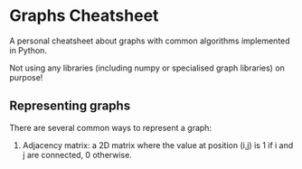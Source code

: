 # Graphs Cheatsheet

A personal cheatsheet about graphs with common algorithms implemented in Python.

Not using any libraries (including numpy or specialised graph libraries) on purpose!

## Representing graphs

There are several common ways to represent a graph:

1. Adjacency matrix: a 2D matrix where the value at position (i,j) is 1 if i and j are connected, 0 otherwise.

